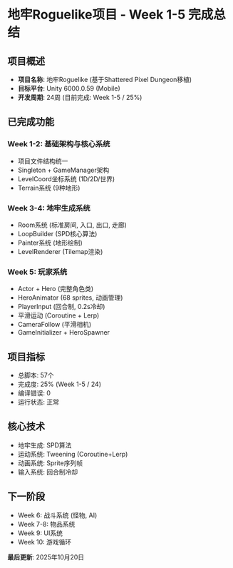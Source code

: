 ﻿# 地牢Roguelike项目 - Week 1-5 完成总结

## 项目概述
- **项目名称**: 地牢Roguelike (基于Shattered Pixel Dungeon移植)
- **目标平台**: Unity 6000.0.59 (Mobile)
- **开发周期**: 24周 (目前完成: Week 1-5 / 25%)

##  已完成功能

### Week 1-2: 基础架构与核心系统
-  项目文件结构统一
-  Singleton + GameManager架构
-  LevelCoord坐标系统 (1D/2D/世界)
-  Terrain系统 (9种地形)

### Week 3-4: 地牢生成系统
-  Room系统 (标准房间, 入口, 出口, 走廊)
-  LoopBuilder (SPD核心算法)
-  Painter系统 (地形绘制)
-  LevelRenderer (Tilemap渲染)

### Week 5: 玩家系统
-  Actor + Hero (完整角色类)
-  HeroAnimator (68 sprites, 动画管理)
-  PlayerInput (回合制, 0.2s冷却)
-  平滑运动 (Coroutine + Lerp)
-  CameraFollow (平滑相机)
-  GameInitializer + HeroSpawner

##  项目指标
- 总脚本: 57个
- 完成度: 25% (Week 1-5 / 24)
- 编译错误: 0
- 运行状态: 正常

##  核心技术
- 地牢生成: SPD算法 
- 运动系统: Tweening (Coroutine+Lerp) 
- 动画系统: Sprite序列帧 
- 输入系统: 回合制冷却 

##  下一阶段
- Week 6: 战斗系统 (怪物, AI)
- Week 7-8: 物品系统
- Week 9: UI系统
- Week 10: 游戏循环

**最后更新**: 2025年10月20日

